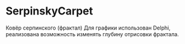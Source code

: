 # SerpinskyCarpet
Ковёр серпинского (фрактал)
Для графики использован Delphi, реализована возможность изменять глубину отрисовки фрактала. 
